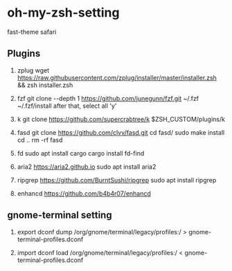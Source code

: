 # oh-my-zsh-setting
fast-theme safari


## Plugins
1. zplug
wget https://raw.githubusercontent.com/zplug/installer/master/installer.zsh && zsh installer.zsh

2. fzf
git clone --depth 1 https://github.com/junegunn/fzf.git ~/.fzf
~/.fzf/install
after that, select all 'y'

3. k
git clone https://github.com/supercrabtree/k $ZSH_CUSTOM/plugins/k

4. fasd
git clone https://github.com/clvv/fasd.git
cd fasd/
sudo make install
cd ..
rm -rf fasd

5. fd
sudo apt install cargo
cargo install fd-find

6. aria2
https://aria2.github.io
sudo apt install aria2

7. ripgrep
https://github.com/BurntSushi/ripgrep
sudo apt install ripgrep

8. enhancd
https://github.com/b4b4r07/enhancd

## gnome-terminal setting
1. export
dconf dump /org/gnome/terminal/legacy/profiles:/ > gnome-terminal-profiles.dconf

2. import
dconf load /org/gnome/terminal/legacy/profiles:/ < gnome-terminal-profiles.dconf
